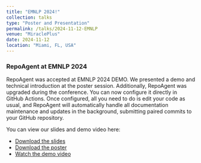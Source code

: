 ```yaml
---
title: "EMNLP 2024!"
collection: talks
type: "Poster and Presentation"
permalink: /talks/2024-11-12-EMNLP
venue: "MiraclePlus"
date: 2024-11-12
location: "Miami, FL, USA"
---
```

### RepoAgent at EMNLP 2024

RepoAgent was accepted at EMNLP 2024 DEMO. We presented a demo and technical introduction at the poster session. Additionally, RepoAgent was upgraded during the conference. You can now configure it directly in GitHub Actions. Once configured, all you need to do is edit your code as usual, and RepoAgent will automatically handle all documentation maintenance and updates in the background, submitting paired commits to your GitHub repository.

You can view our slides and demo video here:
- [Download the slides](../files/Slides/RepoAgent_Prez_EMNLP2024.pptx)
- [Download the poster](../files/Posters/EMNLP2024_New_Version_Poster.pdf)
- [Watch the demo video](https://www.youtube.com/watch?v=YPPJBVOP71M)